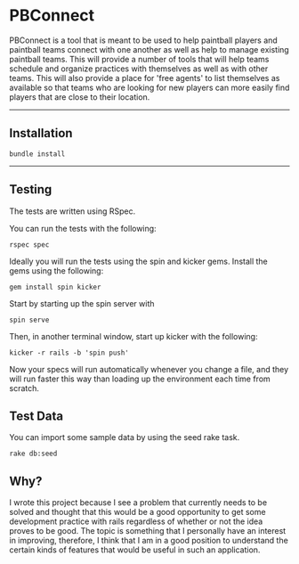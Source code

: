 # PBConnect

PBConnect is a tool that is meant to be used to help paintball players and paintball teams connect with one another as well as help to manage existing paintball teams. This will provide a number of tools that will help teams schedule and organize practices with themselves as well as with other teams. This will also provide a place for 'free agents' to list themselves as available so that teams who are looking for new players can more easily find players that are close to their location.
________________________

## Installation

    bundle install

________________________

## Testing

The tests are written using RSpec. 

You can run the tests with the following:
  
    rspec spec

Ideally you will run the tests using the spin and kicker gems. Install the gems using the following:

    gem install spin kicker

Start by starting up the spin server with

    spin serve

Then, in another terminal window, start up kicker with the following:

    kicker -r rails -b 'spin push'

Now your specs will run automatically whenever you change a file, and they will run faster this way than loading up the environment each time from scratch.

## Test Data
You can import some sample data by using the seed rake task.

    rake db:seed

## Why?
I wrote this project because I see a problem that currently needs to be solved and thought that this would be a good opportunity to get some development practice with rails regardless of whether or not the idea proves to be good. The topic is something that I personally have an interest in improving, therefore, I think that I am in a good position to understand the certain kinds of features that would be useful in such an application.